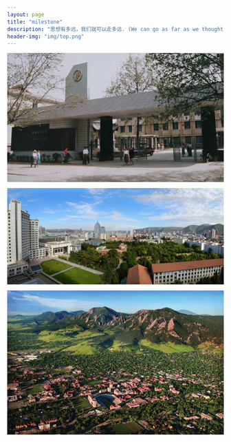 ```yaml
---
layout: page
title: "milestone"
description: "思想有多远，我们就可以走多远. (We can go as far as we thought)"
header-img: "img/top.png"
---
```

<center>
    <p><img src="/img/009c6aa67614b20b046222aa568dc2afc9e019e2.jpg" align="center"></p>
</center>
<center>
    <p><img src="/img/ca28b45b7a0bff19eb1e233635e60442.jpg" align="center"></p>
</center>
<center>
    <p><img src="/img/cuboulder-2010_aerial_1.jpg" align="center"></p>
</center>






